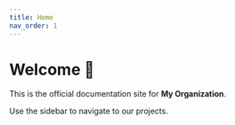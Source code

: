 ```yaml
---
title: Home
nav_order: 1
---
```


# Welcome 👋

This is the official documentation site for **My Organization**.  

Use the sidebar to navigate to our projects.
